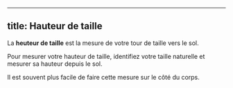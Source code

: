 ***

## title: Hauteur de taille

La **heuteur de taille** est la mesure de votre tour de taille vers le sol.

Pour mesurer votre hauteur de taille, identifiez votre taille naturelle et mesurer sa hauteur depuis le sol.

Il est souvent plus facile de faire cette mesure sur le côté du corps.
